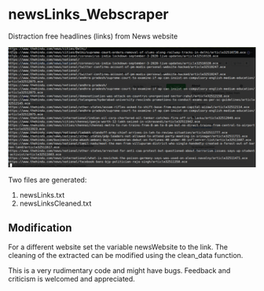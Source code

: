 # newsLinks_Webscraper
Distraction free headlines (links) from News website

![output](output.png)

Two files are generated:
1. newsLinks.txt
2. newsLinksCleaned.txt

## Modification
For a different website set the variable newsWebsite to the link.
The cleaning of the extracted can be modified using the clean_data function.

This is a very rudimentary code and might have bugs. Feedback and criticism is welcomed and appreciated. 
